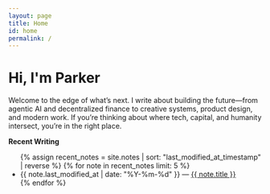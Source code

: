 ```yaml
---
layout: page
title: Home
id: home
permalink: /
---
```


# Hi, I'm Parker

Welcome to the edge of what’s next.
I write about building the future—from agentic AI and decentralized finance to creative systems, product design, and modern work. If you’re thinking about where tech, capital, and humanity intersect, you’re in the right place.

<strong>Recent Writing</strong>

<ul>
  {% assign recent_notes = site.notes | sort: "last_modified_at_timestamp" | reverse %}
  {% for note in recent_notes limit: 5 %}
    <li>
      {{ note.last_modified_at | date: "%Y-%m-%d" }} — <a class="internal-link" href="{{ site.baseurl }}{{ note.url }}">{{ note.title }}</a>
    </li>
  {% endfor %}
</ul>

<style>
  .wrapper {
    max-width: 46em;
  }
</style>
